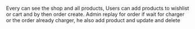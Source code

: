 
Every can see the shop and all products, Users can add products to wishlist or cart and by then order create.
Admin replay for order if wait for charger or the order already charger, he also add product and update and delete
